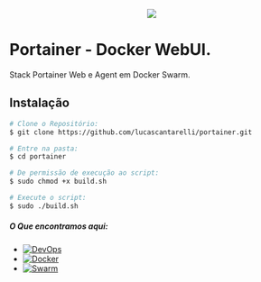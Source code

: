 
<p align="center">
    <img src="https://user-images.githubusercontent.com/15838096/116130792-0395e500-a6a2-11eb-82d9-d3809881f98e.png">
</p>

# Portainer - Docker WebUI.

<p align="justify"> Stack Portainer Web e Agent em Docker Swarm. </p>

## Instalação
```bash
# Clone o Repositório:
$ git clone https://github.com/lucascantarelli/portainer.git

# Entre na pasta:
$ cd portainer

# De permissão de execução ao script:
$ sudo chmod +x build.sh

# Execute o script:
$ sudo ./build.sh
```

##### O Que encontramos aqui: 
* <a href="https://pt.wikipedia.org/wiki/DevOps">![DevOps](https://img.shields.io/badge/DevOps-Culture-green?style=plastic&logo=azuredevops)</a>
* <a href="https://www.docker.com/">![Docker](https://img.shields.io/badge/Docker-Containers-blue?style=plastic&logo=docker)</a>
* <a href="https://docs.docker.com/get-started/swarm-deploy/">![Swarm](https://img.shields.io/badge/Swarm-Stacks-blue?style=plastic&logo=swarm)</a>
